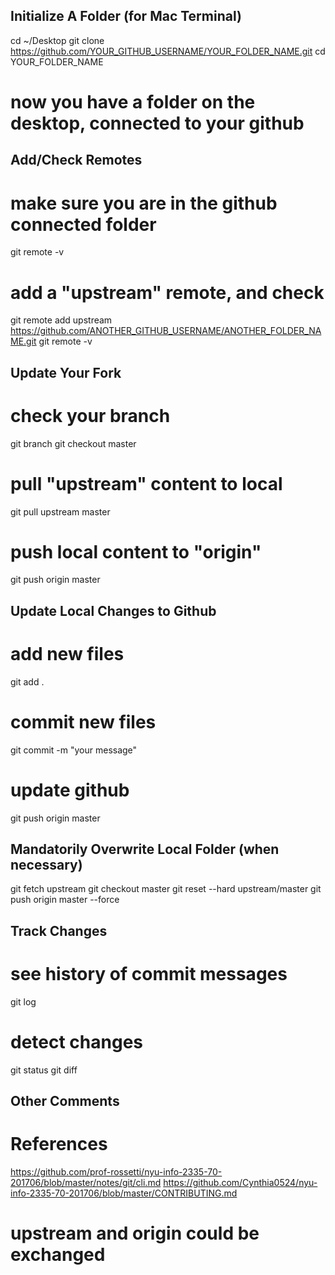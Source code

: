 ## Initialize A Folder (for Mac Terminal)

cd ~/Desktop
git clone https://github.com/YOUR_GITHUB_USERNAME/YOUR_FOLDER_NAME.git
cd YOUR_FOLDER_NAME

# now you have a folder on the desktop, connected to your github


## Add/Check Remotes
# make sure you are in the github connected folder

git remote -v

# add a "upstream" remote, and check

git remote add upstream https://github.com/ANOTHER_GITHUB_USERNAME/ANOTHER_FOLDER_NAME.git
git remote -v

## Update Your Fork

# check your branch
git branch
git checkout master

# pull "upstream" content to local

git pull upstream master

# push local content to "origin"

git push origin master


## Update Local Changes to Github

# add new files

git add .

# commit new files

git commit -m "your message"

# update github

git push origin master


## Mandatorily Overwrite Local Folder (when necessary)

git fetch upstream
git checkout master
git reset --hard upstream/master
git push origin master --force


## Track Changes

# see history of commit messages
git log

# detect changes
git status
git diff


## Other Comments

# References

https://github.com/prof-rossetti/nyu-info-2335-70-201706/blob/master/notes/git/cli.md
https://github.com/Cynthia0524/nyu-info-2335-70-201706/blob/master/CONTRIBUTING.md

# upstream and origin could be exchanged
